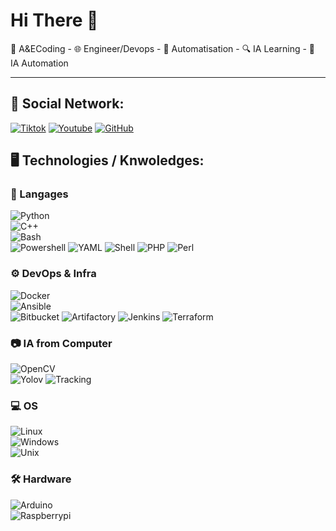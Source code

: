 # Hi There 👋

🔗 A&ECoding - 🌐 Engineer/Devops - 🎯 Automatisation - 🔍 IA Learning - 📡 IA Automation

---

## 📌 Social Network: 

[![Tiktok](https://img.shields.io/badge/Tiktok-FCC624?style=for-the-badge&logo=tiktok&logoColor=black)](https://www.tiktok.com/@ae.coding)
[![Youtube](https://img.shields.io/badge/Youtube-FCC624?style=for-the-badge&logo=Youtube&logoColor=black)](https://www.youtube.com/@AECoding-r6w)
[![GitHub](https://img.shields.io/badge/GitHub-181717?style=for-the-badge&logo=github&logoColor=white)](https://github.com/iwebbo)  

## 🖥 Technologies / Knwoledges:

### 🔹 Langages  
![Python](https://img.shields.io/badge/Python-3776AB?style=for-the-badge&logo=python&logoColor=white)  
![C++](https://img.shields.io/badge/C++-00599C?style=for-the-badge&logo=c%2b%2b&logoColor=white)  
![Bash](https://img.shields.io/badge/Bash-4EAA25?style=for-the-badge&logo=gnu-bash&logoColor=white)  
![Powershell](https://img.shields.io/badge/Powershell-FCC624?style=for-the-badge&logo=Powershell&logoColor=black)
![YAML](https://img.shields.io/badge/YAML-FCC624?style=for-the-badge&logo=Yaml&logoColor=black)
![Shell](https://img.shields.io/badge/Shell-FCC624?style=for-the-badge&logo=Shell&logoColor=black)
![PHP](https://img.shields.io/badge/PHP-FCC624?style=for-the-badge&logo=PHP&logoColor=black)
![Perl](https://img.shields.io/badge/Perl-FCC624?style=for-the-badge&logo=Perl&logoColor=black)


### ⚙️ DevOps & Infra  
![Docker](https://img.shields.io/badge/Docker-2496ED?style=for-the-badge&logo=docker&logoColor=white)  
![Ansible](https://img.shields.io/badge/Ansible-EE0000?style=for-the-badge&logo=ansible&logoColor=white)  
![Bitbucket](https://img.shields.io/badge/Bitbucket-FCC624?style=for-the-badge&logo=Bitbucket&logoColor=black)
![Artifactory](https://img.shields.io/badge/Artifactory-FCC624?style=for-the-badge&logo=Artifactory&logoColor=black)
![Jenkins](https://img.shields.io/badge/Jenkins-FCC624?style=for-the-badge&logo=Jenkins&logoColor=black)
![Terraform](https://img.shields.io/badge/Terraform-FCC624?style=for-the-badge&logo=Terraform&logoColor=black)

### 📷 IA from Computer  
![OpenCV](https://img.shields.io/badge/OpenCV-5C3EE8?style=for-the-badge&logo=opencv&logoColor=white)  
![Yolov](https://img.shields.io/badge/Yolov-FCC624?style=for-the-badge&logo=Yolov&logoColor=black)
![Tracking](https://img.shields.io/badge/Tracking-FCC624?style=for-the-badge&logo=Tracking&logoColor=black)


### 💻 OS  
![Linux](https://img.shields.io/badge/Linux-FCC624?style=for-the-badge&logo=linux&logoColor=black)  
![Windows](https://img.shields.io/badge/Windows-0078D6?style=for-the-badge&logo=windows&logoColor=white)  
![Unix](https://img.shields.io/badge/Unix-FCC624?style=for-the-badge&logo=Unix&logoColor=black)

### 🛠️ Hardware  
![Arduino](https://img.shields.io/badge/Arduino-00979D?style=for-the-badge&logo=arduino&logoColor=white)  
![Raspberrypi](https://img.shields.io/badge/Raspberrypi-FCC624?style=for-the-badge&logo=Raspberrypi&logoColor=black)


